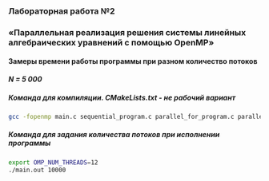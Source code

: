 ### Лабораторная работа №2
### «Параллельная реализация решения системы линейных алгебраических уравнений с помощью OpenMP»

#### Замеры времени работы программы при разном количество потоков
_**N = 5 000**_


##### Команда для компиляции. CMakeLists.txt - не рабочий вариант
```bash
gcc -fopenmp main.c sequential_program.c parallel_for_program.c parallel_section_program.c -o main.out -lm`
```
##### Команда для задания количества потоков при исполнении программы
```bash
export OMP_NUM_THREADS=12
./main.out 10000
```